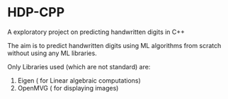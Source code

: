 # HDP-CPP
A exploratory project on predicting handwritten digits in C++

The aim is to predict handwritten digits using ML algorithms from scratch without using any ML libraries.

Only Libraries used (which are not standard) are:
1. Eigen ( for Linear algebraic computations)
2. OpenMVG ( for displaying images)





